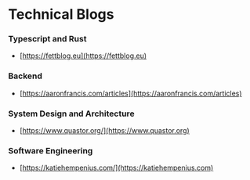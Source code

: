 # Technical Blogs

### Typescript and Rust

* [https://fettblog.eu](https://fettblog.eu)

### Backend

* [https://aaronfrancis.com/articles](https://aaronfrancis.com/articles)

### System Design and Architecture

* [https://www.quastor.org/](https://www.quastor.org)

### Software Engineering

* [https://katiehempenius.com/](https://katiehempenius.com)
